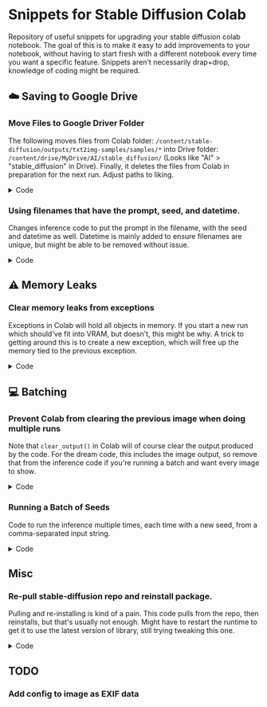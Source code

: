 # Snippets for Stable Diffusion Colab

Repository of useful snippets for upgrading your stable diffusion colab notebook. The goal of this is to make it easy to add improvements to your notebook, without having to start fresh with a different notebook every time you want a specific feature. Snippets aren't necessarily drap+drop, knowledge of coding might be required.


## :cloud: Saving to Google Drive

### Move Files to Google Driver Folder

The following moves files from Colab folder: `/content/stable-diffusion/outputs/txt2img-samples/samples/*` into Drive folder: `/content/drive/MyDrive/AI/stable_diffusion/` (Looks like "AI" > "stable_diffusion" in Drive). Finally, it deletes the files from Colab in preparation for the next run. Adjust paths to liking.

<details>
  <summary>Code</summary>
  
  ```py
  !cp -r /content/stable-diffusion/outputs/txt2img-samples/samples/* /content/drive/MyDrive/AI/stable_diffusion/ && rm /content/stable-diffusion/outputs/txt2img-samples/samples/*
  ```
</details>

### Using filenames that have the prompt, seed, and datetime.

Changes inference code to put the prompt in the filename, with the seed and datetime as well. Datetime is mainly added to ensure filenames are unique, but might be able to be removed without issue.

<details>
  <summary>Code</summary>

  Code to create variables for datetime and slugPrompt. A "slug" version of the prompt is created that is filename friendly. This code is in the `run_inference()` method, before the for loop stuff.
  ```py
  # * Variables for saved image filenames
  # date + time
  datetimeStr = datetime.datetime.now().isoformat()
  # Filename-safe prompt string
  slugPrompt = "".join(c if c.isalnum() else "_" for c in opt.prompt)
  ```
  
  The image file saving code with the new filename setup. Note that the prompt is limited to 150 characters. Linux has a limit of ~255 characters, need to ensure the whole filename stays under that.
  ```py
  Image.fromarray(x_sample.astype(np.uint8)).save(
      os.path.join(sample_path, f'{slugPrompt[:150]}_{opt.seed}_{datetimeStr}_{base_count:05}.png'))
  ```
  
  The same thing for grid:
  ```py
  Image.fromarray(grid.astype(np.uint8)).save(os.path.join(outpath, f'grid-{slugPrompt[:150]}_{opt.seed}_{datetimeStr}_{grid_count:04}.png'))
  ```
</details>

## :warning: Memory Leaks

### Clear memory leaks from exceptions

Exceptions in Colab will hold all objects in memory. If you start a new run which should've fit into VRAM, but doesn't, this might be why. A trick to getting around this is to create a new exception, which will free up the memory tied to the previous exception.

<details>
  <summary>Code</summary>

  New exception to free VRAM:
  ```py
  1/0
  ```

  Clear VRAM for real this time:
  ```py
  import gc

  gc.collect()
  torch.cuda.empty_cache()
  ```
</details>

## :computer: Batching

### Prevent Colab from clearing the previous image when doing multiple runs

Note that `clear_output()` in Colab will of course clear the output produced by the code. For the dream code, this includes the image output, so remove that from the inference code if you're running a batch and want every image to show.


<details>
  <summary>Code</summary>
  
  Colab notebooks vary quite a bit. But, try looking for the code below and comment out the `clear_output()` as shown.
  
  ```py
  # display
  if opt.display_inline:
      #clear_output()
      display(Image.fromarray(grid.astype(np.uint8)))
  ```
</details>

### Running a Batch of Seeds

Code to run the inference multiple times, each time with a new seed, from a comma-separated input string.

<details>
  <summary>Code</summary>

  The widget code needs to modify the seed object. Renamed "seeds", widget type is now `Text`.
  ```py
  widget_opt['seeds'] = widgets.Text(
      layout=layout, style=style,
      description='multiple seeds for batch runs (separate by comma',
      value='42',
      disabled=False
  )
  ```
  
  Modified run inference code.
  ```py
  
  # Create an object for the individual seed that mimics the Widget object
  class Option:
    def __init__(self, seed):
      self.value = seed
    def __str__(self):
      return self.value

  # Get iterable list from widget seeds string
  widgetDict = get_widget_extractor(widget_opt)
  
  # Split seeds string into individual seed values. Remove hanging empty value if it ends with a comma
  seeds = [s for s in widgetDict['seeds'].value.split(',') if s]
  
  # Run batch
  for seed in seeds:
      # Add seed to dict manually
      widgetDict['seed'] = Option(int(seed))
      # Run inference
      run(widgetDict)
      print('Done! Seed is:', seed, end='\n\n')

  print('Batch complete!')
  ```
</details>

## Misc

### Re-pull stable-diffusion repo and reinstall package.

Pulling and re-installing is kind of a pain. This code pulls from the repo, then reinstalls, but that's usually not enough. Might have to restart the runtime to get it to use the latest version of library, still trying tweaking this one.

<details>
  <summary>Code</summary>
  
  ```py
  !cd /content/stable-diffusion && git pull origin
  !pip install --upgrade --no-deps --force-reinstall -e .
  ```
  
</details>


## TODO

### Add config to image as EXIF data

